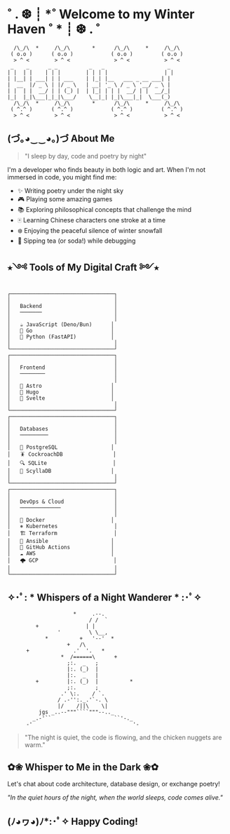 # ˚ . ❆ ┊ *˚ Welcome to my Winter Haven ˚ * ┊ ❆ . ˚ 

```
  /\_/\  *     /\_/\       *      /\_/\     *     /\_/\  
 ( o.o )      ( o.o )            ( o.o )         ( o.o ) 
  > ^ <        > ^ <              > ^ <           > ^ <  
 _    _      _ _          _   _                    _ 
| |  | |    | | |        | | | |                  | |
| |__| | ___| | | ___    | |_| |__   ___ _ __ ___| |
|  __  |/ _ \ | |/ _ \   | __| '_ \ / _ \ '__/ _ \ |
| |  | |  __/ | | (_) |  | |_| | | |  __/ | |  __/_|
|_|  |_|\___|_|_|\___/    \__|_| |_|\___|_|  \___(_)
  /\_/\  *     /\_/\       *      /\_/\     *     /\_/\  
 ( ^.^ )      ( ^.^ )            ( ^.^ )         ( ^.^ ) 
  > ^ <        > ^ <              > ^ <           > ^ <        
```

## (づ｡◕‿‿◕｡)づ About Me

> "I sleep by day, code and poetry by night"

I'm a developer who finds beauty in both logic and art. When I'm not immersed in code, you might find me:

- ✨ Writing poetry under the night sky
- 🎮 Playing some amazing games
- 📚 Exploring philosophical concepts that challenge the mind
- 🀄 Learning Chinese characters one stroke at a time
- ❄️ Enjoying the peaceful silence of winter snowfall
- 🍵 Sipping tea (or soda!) while debugging

## ⭒༺ Tools of My Digital Craft ༻⭒

```
┌─────────────────────────────────┐
│                                 │
│   Backend                       │
│   ───────                       │
│                                 │
│   ☕ JavaScript (Deno/Bun)      │
│   🐹 Go                         │
│   🐍 Python (FastAPI)           │
│                                 │
└─────────────────────────────────┘
┌─────────────────────────────────┐
│                                 │
│   Frontend                      │
│   ────────                      │
│                                 │
│   🚀 Astro                      │
│   🦊 Hugo                       │
│   🧡 Svelte                     │
│                                 │
└─────────────────────────────────┘
┌─────────────────────────────────┐
│                                 │
│   Databases                     │
│   ─────────                     │
│                                 │
│   🐘 PostgreSQL                 │
│   🪳 CockroachDB                │
│   🔍 SQLite                     │
│   🐙 ScyllaDB                   │
│                                 │
└─────────────────────────────────┘
┌─────────────────────────────────┐
│                                 │
│   DevOps & Cloud                │
│   ─────────────                 │
│                                 │
│   🐳 Docker                     │
│   ⎈ Kubernetes                  │
│   🏗️ Terraform                  │
│   🔄 Ansible                    │
│   🔁 GitHub Actions             │
│   ☁️ AWS                        │
│   🌩️ GCP                        │
│                                 │
└─────────────────────────────────┘
```

## ✧･ﾟ: * Whispers of a Night Wanderer * :･ﾟ✧

```
                     *     .--.
                          / /  `
         +               | |
                '         \ \__,
            *          +   '--'  *
                   +   /\
      +              .'  '.   *
                 *  /======\      +
                   ;:.  _   ;
                   |:. (_)  |
                   |:.  _   |
         +         |:. (_)  |          *
                   ;:.      ;
                 .' \:.    / `.
                / .-'':._.'`-. \
                |/    /||\    \|
          jgs _..--"""````"""--.._
        _.-'``                    ``'-._
      -'                                '-
```

> "The night is quiet, the code is flowing, and the chicken nuggets are warm."

## ✿❀ Whisper to Me in the Dark ❀✿

Let's chat about code architecture, database design, or exchange poetry!

*"In the quiet hours of the night, when the world sleeps, code comes alive."*

## (ﾉ◕ヮ◕)ﾉ*:･ﾟ✧ Happy Coding!
